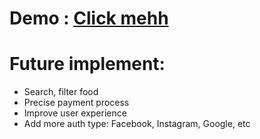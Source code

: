 # Demo : [Click mehh](https://tangerine-lokum-145047.netlify.app/)
# Future implement:
* Search, filter food 
* Precise payment process
* Improve user experience
* Add more auth type: Facebook, Instagram, Google, etc
